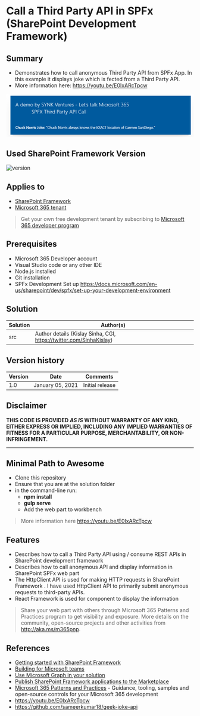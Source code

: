 # Call a Third Party API in SPFx (SharePoint Development Framework)

## Summary

- Demonstrates how to call anonymous Third Party API from SPFx App. In this example it displays joke which is fected from a Third Party API.
- More information here: https://youtu.be/E0IxARcTpcw

![](spfxthirdparyapi.PNG)

## Used SharePoint Framework Version

![version](https://img.shields.io/badge/version-1.11-green.svg)

## Applies to

- [SharePoint Framework](https://aka.ms/spfx)
- [Microsoft 365 tenant](https://docs.microsoft.com/en-us/sharepoint/dev/spfx/set-up-your-developer-tenant)

> Get your own free development tenant by subscribing to [Microsoft 365 developer program](http://aka.ms/o365devprogram)

## Prerequisites

- Microsoft 365 Developer account
- Visual Studio code or any other IDE
- Node.js installed
- Git installation
- SPFx Development Set up https://docs.microsoft.com/en-us/sharepoint/dev/spfx/set-up-your-development-environment

## Solution

Solution|Author(s)
--------|---------
src | Author details (Kislay Sinha, CGI, https://twitter.com/SinhaKislay)

## Version history

Version|Date|Comments
-------|----|--------
1.0|January 05, 2021|Initial release

## Disclaimer

**THIS CODE IS PROVIDED *AS IS* WITHOUT WARRANTY OF ANY KIND, EITHER EXPRESS OR IMPLIED, INCLUDING ANY IMPLIED WARRANTIES OF FITNESS FOR A PARTICULAR PURPOSE, MERCHANTABILITY, OR NON-INFRINGEMENT.**

---

## Minimal Path to Awesome

- Clone this repository
- Ensure that you are at the solution folder
- in the command-line run:
  - **npm install**
  - **gulp serve**
  - Add the web part to workbench

> More information here https://youtu.be/E0IxARcTpcw

## Features

- Describes how to call a Third Party API using / consume REST APIs in SharePoint development framework
- Describes how to call anonymous API and display information in SharePoint SPFx web part
- The HttpClient API is used for making HTTP requests in SharePoint Framework . I have used HttpClient API to primarily submit anonymous requests to third-party APIs.
- React Framework is used for component to display the information



> Share your web part with others through Microsoft 365 Patterns and Practices program to get visibility and exposure. More details on the community, open-source projects and other activities from http://aka.ms/m365pnp.

## References

- [Getting started with SharePoint Framework](https://docs.microsoft.com/en-us/sharepoint/dev/spfx/set-up-your-developer-tenant)
- [Building for Microsoft teams](https://docs.microsoft.com/en-us/sharepoint/dev/spfx/build-for-teams-overview)
- [Use Microsoft Graph in your solution](https://docs.microsoft.com/en-us/sharepoint/dev/spfx/web-parts/get-started/using-microsoft-graph-apis)
- [Publish SharePoint Framework applications to the Marketplace](https://docs.microsoft.com/en-us/sharepoint/dev/spfx/publish-to-marketplace-overview)
- [Microsoft 365 Patterns and Practices](https://aka.ms/m365pnp) - Guidance, tooling, samples and open-source controls for your Microsoft 365 development
- https://youtu.be/E0IxARcTpcw
- https://github.com/sameerkumar18/geek-joke-api
